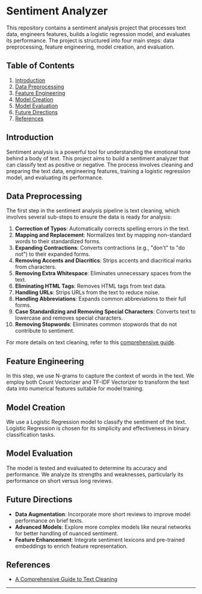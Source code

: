 # Sentiment Analyzer

This repository contains a sentiment analysis project that processes text data, engineers features, builds a logistic regression model, and evaluates its performance. The project is structured into four main steps: data preprocessing, feature engineering, model creation, and evaluation.

## Table of Contents

1. [Introduction](#introduction)
2. [Data Preprocessing](#data-preprocessing)
3. [Feature Engineering](#feature-engineering)
4. [Model Creation](#model-creation)
5. [Model Evaluation](#model-evaluation)
6. [Future Directions](#future-directions)
7. [References](#references)

## Introduction

Sentiment analysis is a powerful tool for understanding the emotional tone behind a body of text. This project aims to build a sentiment analyzer that can classify text as positive or negative. The process involves cleaning and preparing the text data, engineering features, training a logistic regression model, and evaluating its performance.

## Data Preprocessing

The first step in the sentiment analysis pipeline is text cleaning, which involves several sub-steps to ensure the data is ready for analysis:

1. **Correction of Typos**: Automatically corrects spelling errors in the text.
2. **Mapping and Replacement**: Normalizes text by mapping non-standard words to their standardized forms.
3. **Expanding Contractions**: Converts contractions (e.g., "don't" to "do not") to their expanded forms.
4. **Removing Accents and Diacritics**: Strips accents and diacritical marks from characters.
5. **Removing Extra Whitespace**: Eliminates unnecessary spaces from the text.
6. **Eliminating HTML Tags**: Removes HTML tags from text data.
7. **Handling URLs**: Strips URLs from the text to reduce noise.
8. **Handling Abbreviations**: Expands common abbreviations to their full forms.
9. **Case Standardizing and Removing Special Characters**: Converts text to lowercase and removes special characters.
10. **Removing Stopwords**: Eliminates common stopwords that do not contribute to sentiment.

For more details on text cleaning, refer to this [comprehensive guide](https://medium.com/@gourav.didwania/step-1-a-comprehensive-guide-to-text-cleaning-36ae5077f15).

## Feature Engineering

In this step, we use N-grams to capture the context of words in the text. We employ both Count Vectorizer and TF-IDF Vectorizer to transform the text data into numerical features suitable for model training.

## Model Creation

We use a Logistic Regression model to classify the sentiment of the text. Logistic Regression is chosen for its simplicity and effectiveness in binary classification tasks.

## Model Evaluation

The model is tested and evaluated to determine its accuracy and performance. We analyze its strengths and weaknesses, particularly its performance on short versus long reviews.

## Future Directions

- **Data Augmentation**: Incorporate more short reviews to improve model performance on brief texts.
- **Advanced Models**: Explore more complex models like neural networks for better handling of nuanced sentiment.
- **Feature Enhancement**: Integrate sentiment lexicons and pre-trained embeddings to enrich feature representation.

## References

- [A Comprehensive Guide to Text Cleaning](https://medium.com/@gourav.didwania/step-1-a-comprehensive-guide-to-text-cleaning-36ae5077f15)

---

